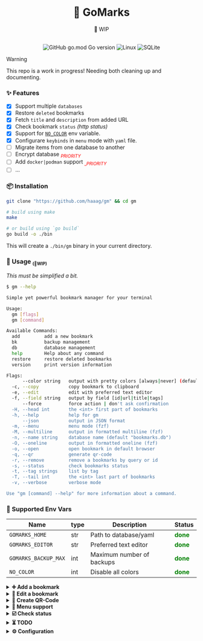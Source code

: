 <div align="center">
    <h1><b>🔖 GoMarks</b></h1>
    <span>🚧 WIP </span>
<br>
<br>

![GitHub go.mod Go version](https://img.shields.io/github/go-mod/go-version/haaag/gm)
![Linux](https://img.shields.io/badge/-Linux-grey?logo=linux)
![SQLite](https://img.shields.io/badge/sqlite-%2307405e.svg?style=Flat&logo=sqlite&logoColor=white)

</div>

> [!WARNING]
> This repo is a work in progress!
> Needing both cleaning up and documenting.

### ✨ Features

- [x] Support multiple `databases`
- [x] Restore `deleted` bookmarks
- [x] Fetch `title` and `description` from added URL
- [x] Check bookmark `status` _(http status)_
- [x] Support for [`NO_COLOR`](https://no-color.org/) env variable.
- [x] Configurare `keybinds` in `menu` mode with `yaml` file.
- [ ] Migrate items from one database to another
- [ ] Encrypt database <sub><span style="color:red">_PRIORITY_</span></sub>
- [ ] Add `docker|podman` support <sub><span style="color:red">__PRIORITY_</span></sub>
- [ ] ...

### 📦 Installation

```sh
git clone "https://github.com/haaag/gm" && cd gm

# build using make
make

# or build using `go build`
go build -o ./bin
```

This will create a `./bin/gm` binary in your current directory.

### 📖 Usage <small><sub>(🚧WIP)</sub></small>

_This must be simplified a bit._

```sh
$ gm --help

Simple yet powerful bookmark manager for your terminal

Usage:
  gm [flags]
  gm [command]

Available Commands:
  add         add a new bookmark
  bk          backup management
  db          database management
  help        Help about any command
  restore     restore deleted bookmarks
  version     print version information

Flags:
      --color string   output with pretty colors [always|never] (default "always")
  -c, --copy           copy bookmark to clipboard
  -e, --edit           edit with preferred text editor
  -f, --field string   output by field [id|url|title|tags]
      --force          force action | don't ask confirmation
  -H, --head int       the <int> first part of bookmarks
  -h, --help           help for gm
      --json           output in JSON format
  -m, --menu           menu mode (fzf)
  -M, --multiline      output in formatted multiline (fzf)
  -n, --name string    database name (default "bookmarks.db")
  -O, --oneline        output in formatted oneline (fzf)
  -o, --open           open bookmark in default browser
  -q, --qr             generate qr-code
  -r, --remove         remove a bookmarks by query or id
  -s, --status         check bookmarks status
  -t, --tag strings    list by tag
  -T, --tail int       the <int> last part of bookmarks
  -v, --verbose        verbose mode

Use "gm [command] --help" for more information about a command.
```

### 🔑 Supported Env Vars

| Name                 | type | Description               | Status                                    |
| -------------------- | ---- | ------------------------- | ----------------------------------------- |
| `GOMARKS_HOME`       | str  | Path to database/yaml     | <span style="color:green">**done**</span> |
| `GOMARKS_EDITOR`     | str  | Preferred text editor     | <span style="color:green">**done**</span> |
| `GOMARKS_BACKUP_MAX` | int  | Maximum number of backups | <span style="color:green">**done**</span> |
| `NO_COLOR`           | int  | Disable all colors        | <span style="color:green">**done**</span> |

<details>
<summary><strong>➕ Add a bookmark</strong></summary>

https://github.com/user-attachments/assets/436b7553-b130-4114-8638-2e8a9b3ea2ce

</details>

<details>
<summary><strong>📝 Edit a bookmark</strong></summary>

https://github.com/user-attachments/assets/059dd578-2257-4db4-b7b1-1267d0375470

</details>

<details>
<summary><strong>🔳 Create QR-Code</strong></summary>

https://github.com/user-attachments/assets/f531fdc9-067b-4747-9f31-4afd5252e3cb

</details>

<details>
<summary><strong>📜 Menu support</strong></summary>

- Single/multiple selection for open, copy, edit, delete, check status.

https://github.com/user-attachments/assets/b8d8f0fa-e453-421b-b27d-eebb3da7f51f

</details>

<details>
<summary><strong>☑️ Check status</strong></summary>

https://github.com/user-attachments/assets/a3fbc64a-87c1-49d6-af48-5c679b1046b1

</details>

<details>
<summary><strong>⏳ TODO</strong></summary>

## TODO

### ❗ Priority

- [ ] Use a ORM
  - [x] Add multiple databases option _(default.db, work.db, client.db)_
- [ ] Add `Sync` to remote repo???

#### XDG

- [x] Store `db` in `XDG_DATA_HOME`
- [ ] Store `menu config` in `XDG_CONFIG_HOME` _(WIP: for now in `XDG_DATA_HOME`)_

### 📦 Packages

- [x] `terminal` package
- [x] `color` package
- [x] `files` package

### 🟨 Redo

- [ ] Backups
- [ ] Databases

### ⛓️ Import

- [ ] From firefox
- [ ] From ~~chrome~~ chromium

### ♻️ Misc

- [ ] Add a logging library
- [x] Support `NO_COLOR` env var. [no-color](https://no-color.org/)

</details>

<details>
<summary><strong>⚙️ Configuration</strong></summary>

- [x] `$GOMARKS_HOME/menu.yml` file

#### YAML file structure

```yaml
prompt: " Gomarks> "
header: true
preview: true
keymaps:
  edit:
    bind: ctrl-e
    description: edit
    enabled: true
    hidden: false
  open:
    bind: ctrl-o
    description: open
    enabled: true
    hidden: false
  preview:
    bind: ctrl-/
    description: toggle-preview
    enabled: true
    hidden: false
  qr:
    bind: ctrl-k
    description: QRcode
    enabled: true
    hidden: false
  toggle_all:
    bind: ctrl-a
    description: toggle-all
    enabled: true
    hidden: true
  yank:
    bind: ctrl-y
    description: yank
    enabled: true
    hidden: false
```

</details>
